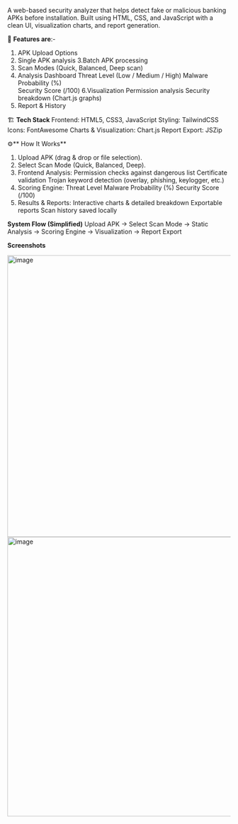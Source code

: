 A web-based security analyzer that helps detect fake or malicious banking APKs before installation.
Built using HTML, CSS, and JavaScript with a clean UI, visualization charts, and report generation.

🚀 **Features are**:- 
1. APK Upload Options
2. Single APK analysis
3.Batch APK processing
4. Scan Modes (Quick, Balanced, Deep scan)
5. Analysis Dashboard
  Threat Level (Low / Medium / High)
  Malware Probability (%)  
  Security Score (/100)
6.Visualization
  Permission analysis
  Security breakdown (Chart.js graphs)
7. Report & History

🏗️ **Tech Stack**
Frontend: HTML5, CSS3, JavaScript
Styling: TailwindCSS
Icons: FontAwesome
Charts & Visualization: Chart.js
Report Export: JSZip

⚙️** How It Works**
1. Upload APK (drag & drop or file selection).
2. Select Scan Mode (Quick, Balanced, Deep).
3. Frontend Analysis:
   Permission checks against dangerous list
   Certificate validation
   Trojan keyword detection (overlay, phishing, keylogger, etc.)
4. Scoring Engine:
   Threat Level
   Malware Probability (%)
   Security Score (/100)
5. Results & Reports:
   Interactive charts & detailed breakdown
   Exportable reports
   Scan history saved locally
   
**System Flow (Simplified)**
Upload APK → Select Scan Mode → Static Analysis → Scoring Engine → Visualization → Report Export

**Screenshots**

<img width="1343" height="635" alt="image" src="https://github.com/user-attachments/assets/9c300e74-547e-46ae-afb7-76503ebd625c" />

<img width="1345" height="630" alt="image" src="https://github.com/user-attachments/assets/071c4e1a-a23d-498e-93df-4f55733114a4" />

